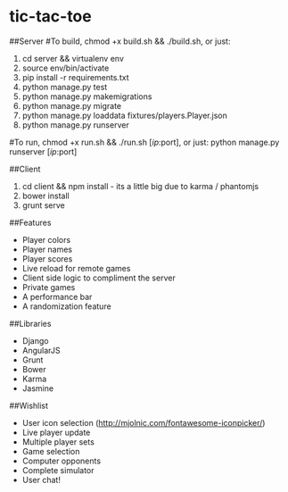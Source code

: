 # tic-tac-toe

##Server
#To build, chmod +x build.sh && ./build.sh, or just:
1. cd server && virtualenv env
2. source env/bin/activate
3. pip install -r requirements.txt
4. python manage.py test
5. python manage.py makemigrations
6. python manage.py migrate
7. python manage.py loaddata fixtures/players.Player.json
7. python manage.py runserver

#To run, chmod +x run.sh && ./run.sh [$ip:$port], or just:
python manage.py runserver [$ip:$port]

##Client
1. cd client && npm install - its a little big due to karma / phantomjs
2. bower install
3. grunt serve

##Features
* Player colors
* Player names
* Player scores
* Live reload for remote games
* Client side logic to compliment the server
* Private games
* A performance bar
* A randomization feature

##Libraries
* Django
* AngularJS
* Grunt
* Bower
* Karma
* Jasmine

##Wishlist
* User icon selection (http://mjolnic.com/fontawesome-iconpicker/)
* Live player update
* Multiple player sets
* Game selection
* Computer opponents
* Complete simulator
* User chat!

